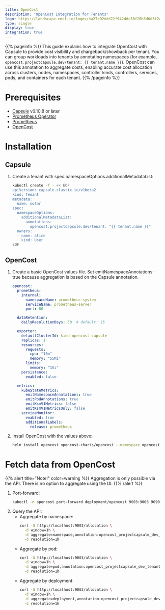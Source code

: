 ```yaml
---
title: OpenCost
description: "OpenCost Integration for Tenants"
logo: https://landscape.cncf.io/logos/ba27e92ddd22f942dde50f20b6d6d3f2ac7a0b78baf2471bdd89eb5d105c708f.svg
type: single
display: true
integration: true
---
```

{{% pageinfo %}}
This guide explains how to integrate OpenCost with Capsule to provide cost visibility and chargeback/showback per tenant.
You can group workloads into tenants by annotating namespaces (for example, `opencost.projectcapsule.dev/tenant: {{ tenant.name }}`).
OpenCost can use this annotation to aggregate costs, enabling accurate cost allocation across clusters, nodes, namespaces, controller kinds, controllers, services, pods, and containers for each tenant.
{{% /pageinfo %}}

# Prerequisites
- [Capsule](/docs/operating/setup/installation/) v0.10.8 or later
- [Prometheus Operator](https://prometheus-operator.dev/docs/getting-started/installation/)
- [Prometheus](https://opencost.io/docs/installation/prometheus)
- [OpenCost](https://opencost.io/docs/installation/helm)

# Installation

## Capsule
1. Create a tenant with spec.namespaceOptions.additionalMetadataList:
    ```bash
    kubectl create -f - << EOF
    apiVersion: capsule.clastix.io/v1beta2
    kind: Tenant
    metadata:
      name: solar
    spec:
      namespaceOptions:
        additionalMetadataList:
        - annotations:
            opencost.projectcapsule.dev/tenant: "{{ tenant.name }}"
      owners:
      - name: alice
        kind: User
    EOF
    ```

## OpenCost
1. Create a basic OpenCost values file. Set emitNamespaceAnnotations: true because aggregation is based on the Capsule annotation.
    ```yaml
    opencost:
      prometheus:
        internal:
          namespaceName: prometheus-system
          serviceName: prometheus-server
          port: 80

      dataRetention:
        dailyResolutionDays: 30  # default: 15

      exporter:
        defaultClusterId: kind-opencost-capsule
        replicas: 1
        resources:
          requests:
            cpu: "10m"
            memory: "55Mi"
          limits:
            memory: "1Gi"
        persistence:
          enabled: false

      metrics:
        kubeStateMetrics:
          emitNamespaceAnnotations: true
          emitPodAnnotations: true
          emitKsmV1Metrics: false
          emitKsmV1MetricsOnly: false
        serviceMonitor:
          enabled: true
          additionalLabels:
            release: prometheus
    ```
2. Install OpenCost with the values above:
    ```bash
    helm install opencost opencost-charts/opencost --namespace opencost --create-namespace -f values.yaml
    ```

# Fetch data from OpenCost
{{% alert title="Note!" color=warning %}}
Aggregation is only possible via the API. There is no option to aggregate using the UI.
{{% /alert %}}

1. Port-forward:
    ```bash
    kubectl -n opencost port-forward deployment/opencost 9003:9003 9090:9090
    ```
2. Query the API:
    - Aggregate by namespace:
        ```bash
        curl -G http://localhost:9003/allocation \
          -d window=1h \
          -d aggregate=namespace,annotation:opencost_projectcapsule_dev_tenant \
          -d resolution=1h
        ```
    - Aggregate by pod:
        ```bash
        curl -G http://localhost:9003/allocation \
          -d window=1h \
          -d aggregate=pod,annotation:opencost_projectcapsule_dev_tenant \
          -d resolution=1h
        ```
    - Aggregate by deployment:
        ```bash
        curl -G http://localhost:9003/allocation \
          -d window=1h \
          -d aggregate=deployment,annotation:opencost_projectcapsule_dev_tenant \
          -d resolution=1h
        ```
